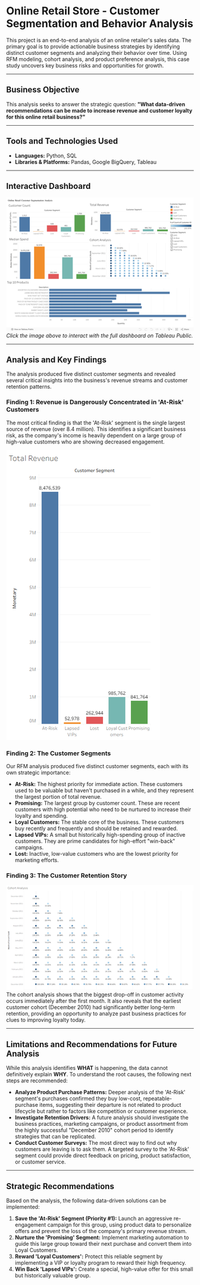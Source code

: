 # Online Retail Store - Customer Segmentation and Behavior Analysis

This project is an end-to-end analysis of an online retailer's sales data. The primary goal is to provide actionable business strategies by identifying distinct customer segments and analyzing their behavior over time. Using RFM modeling, cohort analysis, and product preference analysis, this case study uncovers key business risks and opportunities for growth.

---
## Business Objective

This analysis seeks to answer the strategic question: **"What data-driven recommendations can be made to increase revenue and customer loyalty for this online retail business?"**

---
## Tools and Technologies Used

* **Languages:** Python, SQL
* **Libraries & Platforms:** Pandas, Google BigQuery, Tableau

---
## Interactive Dashboard

[![Online Retail Dashboard](images/dashboard.png)](https://public.tableau.com/views/rfmdashboard_17599190263920/Dashboard1?:language=en-US&:sid=&:redirect=auth&:display_count=n&:origin=viz_share_link)
*Click the image above to interact with the full dashboard on Tableau Public.*

---
## Analysis and Key Findings

The analysis produced five distinct customer segments and revealed several critical insights into the business's revenue streams and customer retention patterns.

### Finding 1: Revenue is Dangerously Concentrated in 'At-Risk' Customers
The most critical finding is that the 'At-Risk' segment is the single largest source of revenue (over 8.4 million). This identifies a significant business risk, as the company's income is heavily dependent on a large group of high-value customers who are showing decreased engagement.

![Total Revenue Chart](images/total_revenue_screenshot.png)

### Finding 2: The Customer Segments
Our RFM analysis produced five distinct customer segments, each with its own strategic importance:

* **At-Risk:** The highest priority for immediate action. These customers used to be valuable but haven't purchased in a while, and they represent the largest portion of total revenue.
* **Promising:** The largest group by customer count. These are recent customers with high potential who need to be nurtured to increase their loyalty and spending.
* **Loyal Customers:** The stable core of the business. These customers buy recently and frequently and should be retained and rewarded.
* **Lapsed VIPs:** A small but historically high-spending group of inactive customers. They are prime candidates for high-effort "win-back" campaigns.
* **Lost:** Inactive, low-value customers who are the lowest priority for marketing efforts.

### Finding 3: The Customer Retention Story
![Cohort Analysis Chart](images/cohort_heatmap_screenshot.png)
The cohort analysis shows that the biggest drop-off in customer activity occurs immediately after the first month. It also reveals that the earliest customer cohort (December 2010) had significantly better long-term retention, providing an opportunity to analyze past business practices for clues to improving loyalty today.

---
## Limitations and Recommendations for Future Analysis

While this analysis identifies **WHAT** is happening, the data cannot definitively explain **WHY**. To understand the root causes, the following next steps are recommended:

* **Analyze Product Purchase Patterns:** Deeper analysis of the 'At-Risk' segment's purchases confirmed they buy low-cost, repeatable-purchase items, suggesting their departure is not related to product lifecycle but rather to factors like competition or customer experience.
* **Investigate Retention Drivers:** A future analysis should investigate the business practices, marketing campaigns, or product assortment from the highly successful "December 2010" cohort period to identify strategies that can be replicated.
* **Conduct Customer Surveys:** The most direct way to find out why customers are leaving is to ask them. A targeted survey to the 'At-Risk' segment could provide direct feedback on pricing, product satisfaction, or customer service.

---
## Strategic Recommendations

Based on the analysis, the following data-driven solutions can be implemented:

1.  **Save the 'At-Risk' Segment (Priority #1):** Launch an aggressive re-engagement campaign for this group, using product data to personalize offers and prevent the loss of the company's primary revenue stream.
2.  **Nurture the 'Promising' Segment:** Implement marketing automation to guide this large group toward their next purchase and convert them into Loyal Customers.
3.  **Reward 'Loyal Customers':** Protect this reliable segment by implementing a VIP or loyalty program to reward their high frequency.
4.  **Win Back 'Lapsed VIPs':** Create a special, high-value offer for this small but historically valuable group.
